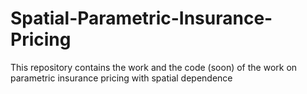 # Spatial-Parametric-Insurance-Pricing

This repository contains the work and the code (soon) of the work on parametric insurance pricing with spatial dependence
